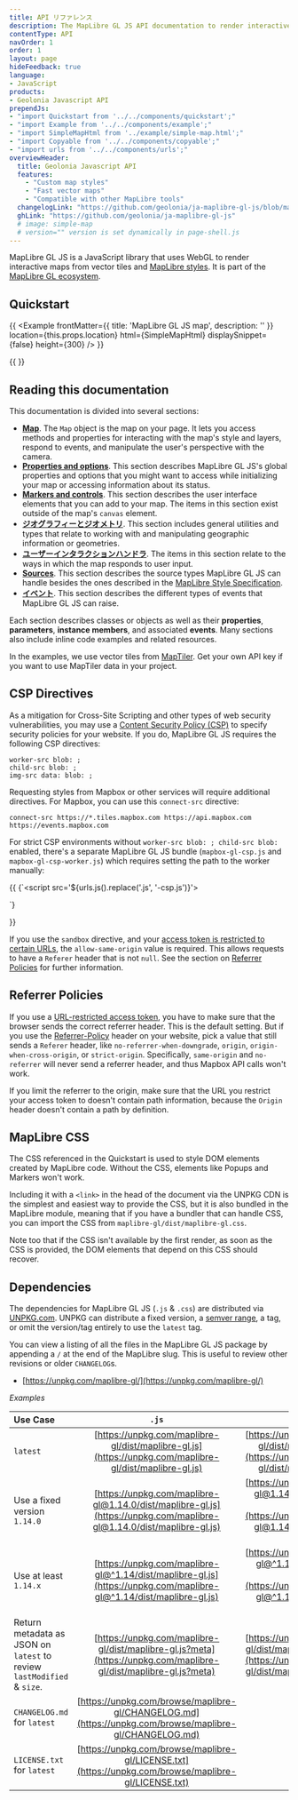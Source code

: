 ```yaml
---
title: API リファレンス
description: The MapLibre GL JS API documentation to render interactive maps from vector tiles and MapLibre styles.
contentType: API
navOrder: 1
order: 1
layout: page
hideFeedback: true
language:
- JavaScript
products:
- Geolonia Javascript API
prependJs:
- "import Quickstart from '../../components/quickstart';"
- "import Example from '../../components/example';"
- "import SimpleMapHtml from '../example/simple-map.html';"
- "import Copyable from '../../components/copyable';"
- "import urls from '../../components/urls';"
overviewHeader:
  title: Geolonia Javascript API
  features:
    - "Custom map styles"
    - "Fast vector maps"
    - "Compatible with other MapLibre tools"
  changelogLink: "https://github.com/geolonia/ja-maplibre-gl-js/blob/main/CHANGELOG.md"
  ghLink: "https://github.com/geolonia/ja-maplibre-gl-js"
  # image: simple-map
  # version="" version is set dynamically in page-shell.js
---
```


MapLibre GL JS is a JavaScript library that uses WebGL to render interactive maps from vector tiles and [MapLibre styles](https://maplibre.org/maplibre-gl-js-docs/style-spec/). It is part of the [MapLibre GL ecosystem](https://github.com/maplibre).


## Quickstart

{{
    <Example
        frontMatter={{
          title: 'MapLibre GL JS map',
          description: ''
        }}
        location={this.props.location}
        html={SimpleMapHtml}
        displaySnippet={false}
        height={300}
    />
}}


{{
<Quickstart />
}}


## Reading this documentation

This documentation is divided into several sections:

* [**Map**](https://maplibre.org/maplibre-gl-js-docs/api/map/). The `Map` object is the map on your page. It lets you access methods and properties for interacting with the map's style and layers, respond to events, and manipulate the user's perspective with the camera.
* [**Properties and options**](https://maplibre.org/maplibre-gl-js-docs/api/properties/). This section describes MapLibre GL JS's global properties and options that you might want to access while initializing your map or accessing information about its status.
* [**Markers and controls**](https://maplibre.org/maplibre-gl-js-docs/api/markers/). This section describes the user interface elements that you can add to your map. The items in this section exist outside of the map's `canvas` element.
* [**ジオグラフィーとジオメトリ**](https://maplibre.org/maplibre-gl-js-docs/api/geography/). This section includes general utilities and types that relate to working with and manipulating geographic information or geometries.
* [**ユーザーインタラクションハンドラ**](https://maplibre.org/maplibre-gl-js-docs/api/handlers/). The items in this section relate to the ways in which the map responds to user input.
* [**Sources**](https://maplibre.org/maplibre-gl-js-docs/api/sources/). This section describes the source types MapLibre GL JS can handle besides the ones described in the [MapLibre Style Specification](https://maplibre.org/maplibre-gl-js-docs/style-spec/).
* [**イベント**](https://maplibre.org/maplibre-gl-js-docs/api/events/). This section describes the different types of events that MapLibre GL JS can raise.

Each section describes classes or objects as well as their **properties**, **parameters**, **instance members**, and associated **events**. Many sections also include inline code examples and related resources.

In the examples, we use vector tiles from [MapTiler](https://maptiler.com). Get your own API key if you want to use MapTiler data in your project.

## CSP Directives

As a mitigation for Cross-Site Scripting and other types of web security vulnerabilities, you may use a [Content Security Policy (CSP)](https://developer.mozilla.org/en-US/docs/Web/Security/CSP) to specify security policies for your website. If you do, MapLibre GL JS requires the following CSP directives:

```
worker-src blob: ;
child-src blob: ;
img-src data: blob: ;
```

Requesting styles from Mapbox or other services will require additional directives. For Mapbox, you can use this `connect-src` directive:

```
connect-src https://*.tiles.mapbox.com https://api.mapbox.com https://events.mapbox.com
```

For strict CSP environments without `worker-src blob: ; child-src blob:` enabled, there's a separate MapLibre GL JS bundle (`mapbox-gl-csp.js` and `mapbox-gl-csp-worker.js`) which requires setting the path to the worker manually:

{{
<Copyable lang="html">{`<script src='${urls.js().replace('.js', '-csp.js')}'></script>
<script>
mapboxgl.workerUrl = "${urls.js().replace('.js', '-csp-worker.js')}";
...
</script>`}</Copyable>
}}

If you use the `sandbox` directive, and your [access token is restricted to certain URLs](https://docs.mapbox.com/accounts/overview/tokens/#url-restrictions), the `allow-same-origin` value is required. This allows requests to have a `Referer` header that is not `null`. See the section on [Referrer Policies](https://maplibre.org/maplibre-gl-js-docs/overview/#referrer-policies) for further information.

## Referrer Policies

If you use a [URL-restricted access token](https://docs.mapbox.com/accounts/overview/tokens/#url-restrictions), you have to make sure that the browser sends the correct referrer header. This is the default setting. But if you use the [Referrer-Policy](https://developer.mozilla.org/en-US/docs/Web/HTTP/Headers/Referrer-Policy) header on your website, pick a value that still sends a `Referer` header, like `no-referrer-when-downgrade`, `origin`, `origin-when-cross-origin`, or `strict-origin`. Specifically, `same-origin` and `no-referrer` will never send a referrer header, and thus Mapbox API calls won't work.

If you limit the referrer to the origin, make sure that the URL you restrict your access token to doesn't contain path information, because the `Origin` header doesn't contain a path by definition.

## MapLibre CSS

The CSS referenced in the Quickstart is used to style DOM elements created by MapLibre code. Without the CSS, elements like Popups and Markers won't work.

Including it with a `<link>` in the head of the document via the UNPKG CDN is the simplest and easiest way to provide the CSS, but it is also bundled in the MapLibre module, meaning that if you have a bundler that can handle CSS, you can import the CSS from `maplibre-gl/dist/maplibre-gl.css`.

Note too that if the CSS isn't available by the first render, as soon as the CSS is provided, the DOM elements that depend on this CSS should recover.

## Dependencies

The dependencies for MapLibre GL JS (`.js` & `.css`) are distributed via [UNPKG.com](https://unpkg.com).  UNPKG can distribute a fixed version, a [semver range](https://semver.org/), a tag, or omit the version/tag entirely to use the `latest` tag.

You can view a listing of all the files in the MapLibre GL JS package by appending a `/` at the end of the MapLibre slug.  This is useful to review other revisions or older `CHANGELOG`s.

* [https://unpkg.com/maplibre-gl/](https://unpkg.com/maplibre-gl/)

*Examples*

| Use Case  | `.js` | `.css` |
| :------- | :---: | :----: |
| `latest` | [https://unpkg.com/maplibre-gl/dist/maplibre-gl.js](https://unpkg.com/maplibre-gl/dist/maplibre-gl.js) | [https://unpkg.com/maplibre-gl/dist/maplibre-gl.css](https://unpkg.com/maplibre-gl/dist/maplibre-gl.css) |
| Use a fixed version `1.14.0` | [https://unpkg.com/maplibre-gl@1.14.0/dist/maplibre-gl.js](https://unpkg.com/maplibre-gl@1.14.0/dist/maplibre-gl.js) | [https://unpkg.com/maplibre-gl@1.14.0/dist/maplibre-gl.css](https://unpkg.com/maplibre-gl@1.14.0/dist/maplibre-gl.css) |
| Use at least `1.14.x` | [https://unpkg.com/maplibre-gl@^1.14/dist/maplibre-gl.js](https://unpkg.com/maplibre-gl@^1.14/dist/maplibre-gl.js) | [https://unpkg.com/maplibre-gl@^1.14/dist/maplibre-gl.css](https://unpkg.com/maplibre-gl@^1.14/dist/maplibre-gl.css) |
| Return metadata as JSON on `latest` to review `lastModified` & `size`. | [https://unpkg.com/maplibre-gl/dist/maplibre-gl.js?meta](https://unpkg.com/maplibre-gl/dist/maplibre-gl.js?meta) | [https://unpkg.com/maplibre-gl/dist/maplibre-gl.css?meta](https://unpkg.com/maplibre-gl/dist/maplibre-gl.css?meta)  |
| `CHANGELOG.md` for `latest` | [https://unpkg.com/browse/maplibre-gl/CHANGELOG.md](https://unpkg.com/browse/maplibre-gl/CHANGELOG.md) |  |
| `LICENSE.txt` for `latest` | [https://unpkg.com/browse/maplibre-gl/LICENSE.txt](https://unpkg.com/browse/maplibre-gl/LICENSE.txt) |  |

